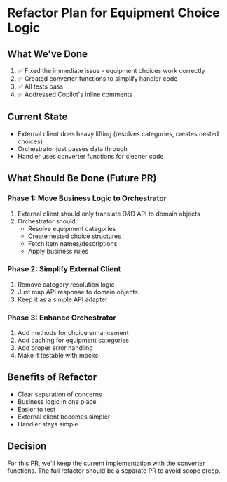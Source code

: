 # Refactor Plan for Equipment Choice Logic

## What We've Done
1. ✅ Fixed the immediate issue - equipment choices work correctly
2. ✅ Created converter functions to simplify handler code
3. ✅ All tests pass
4. ✅ Addressed Copilot's inline comments

## Current State
- External client does heavy lifting (resolves categories, creates nested choices)
- Orchestrator just passes data through
- Handler uses converter functions for cleaner code

## What Should Be Done (Future PR)

### Phase 1: Move Business Logic to Orchestrator
1. External client should only translate D&D API to domain objects
2. Orchestrator should:
   - Resolve equipment categories
   - Create nested choice structures
   - Fetch item names/descriptions
   - Apply business rules

### Phase 2: Simplify External Client
1. Remove category resolution logic
2. Just map API response to domain objects
3. Keep it as a simple API adapter

### Phase 3: Enhance Orchestrator
1. Add methods for choice enhancement
2. Add caching for equipment categories
3. Add proper error handling
4. Make it testable with mocks

## Benefits of Refactor
- Clear separation of concerns
- Business logic in one place
- Easier to test
- External client becomes simpler
- Handler stays simple

## Decision
For this PR, we'll keep the current implementation with the converter functions.
The full refactor should be a separate PR to avoid scope creep.